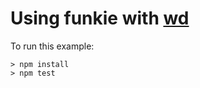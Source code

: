# Using funkie with [wd](https://npmjs.com/package/wd)

To run this example:

```
> npm install
> npm test
```
